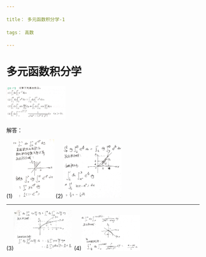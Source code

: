 ```yaml
---

title： 多元函数积分学-1

tags： 高数

---
```


# 多元函数积分学



<img src="assets/image/2020-06-23-0.jpg" style="zoom:15%;" />

解答：

(1)<img src="assets/image/2020-06-23-1.jpg" style="zoom:15%;" />                                                        (2)<img src="assets/image/2020-06-23-2.jpg" style="zoom:15%;" />

------

(3)<img src="assets/image/2020-06-23-3.jpg" style="zoom:15%;" />                									      (4)<img src="assets/image/2020-06-23-4.jpg" style="zoom:15%;" />

